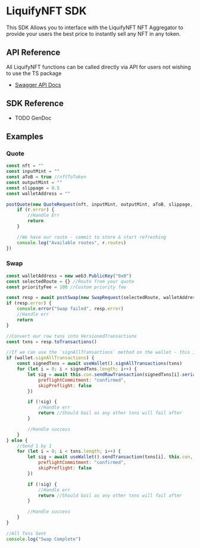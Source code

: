 # LiquifyNFT SDK

This SDK Allows you to interface with the LiquifyNFT NFT Aggregator to provide your users the best price to instantly sell any NFT in any token.

## API Reference

All LiquifyNFT functions can be called directly via API for users not wishing to use the TS package

* [Swagger API Docs](https://api.liquifynft.com/swagger/index.html)

## SDK Reference

- TODO GenDoc

## Examples

### Quote

```js
const nft = ""
const inputMint = ""
const aToB = true //nftToToken
const outputMint = ""
const slippage = 0.5
const walletAddress = ""

postQuote(new QuoteRequest(nft, inputMint, outputMint, aToB, slippage, walletAddress)).then(r => {
	if (r.error) {
		//Handle Err
		return
	}

	//We have our route - commit to store & start refreshing
	console.log("Available routes", r.routes)
})
```

### Swap

```js
const walletAddress = new web3.PublicKey("0x0")
const selectedRoute = {} //Route from your quote
const priorityFee = 100 //Custom priority fee

const resp = await postSwap(new SwapRequest(selectedRoute, walletAddress, priorityFee))
if (resp.error) {
	console.error("Swap failed", resp.error)
	//Handle err
	return
}

//Convert our raw txns into VersionedTransactions
const txns = resp.toTransactions()

//If we can use the `signAllTransactions` method on the wallet - this is preferred to improve UX
if (wallet.signAllTransactions) {
	const signedTxns = await useWallet().signAllTransactions(txns)
	for (let i = 0; i < signedTxns.length; i++) {
		let sig = await this.con.sendRawTransaction(signedTxns[i].serialize(), {
			preflightCommitment: "confirmed",
			skipPreflight: false
		})

		if (!sig) {
			//Handle err
			return //Should bail as any other txns will fail after
		}

		//Handle success
	}
} else {
	//Send 1 by 1
	for (let i = 0; i < txns.length; i++) {
		let sig = await useWallet().sendTransaction(txns[i], this.con, {
			preflightCommitment: "confirmed",
			skipPreflight: false
		})

		if (!sig) {
			//Handle err
			return //Should bail as any other txns will fail after
		}

		//Handle success
	}
}

//All Txns Sent
console.log("Swap Complete")
```